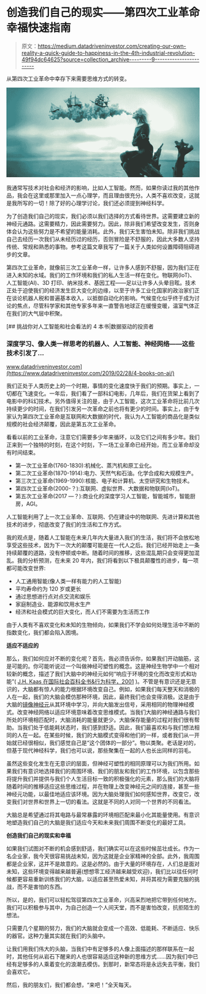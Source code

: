 # 创造我们自己的现实——第四次工业革命幸福快速指南

> 原文：<https://medium.datadriveninvestor.com/creating-our-own-reality-a-quick-guide-to-happiness-in-the-4th-industrial-revolution-49f94dc64625?source=collection_archive---------9----------------------->

从第四次工业革命中幸存下来需要思维方式的转变。

![](img/e0494509405e2d4b59c3354efe94df97.png)

我通常写技术对社会和经济的影响，比如人工智能。然而，如果你读过我的其他作品，我会在这里或那里加入一点心理学，而且理由很充分。人类不喜欢改变，这就是我所写的一切！除了好的心理学讨论，我们还必须提到神经科学。

为了创造我们自己的现实，我们必须以我们选择的方式看待世界。这需要建立新的神经元通路。这需要精力，因此需要努力。因此，除非我们希望改变发生，否则身体会认为这些努力是不希望的能量消耗。此外，我们天生害怕未知。除非我们挑战自己去经历一次我们从未经历过的经历，否则冒险是不舒服的，因此大多数人坚持传统、常规和熟悉的事物。参考这篇文章我写了一篇关于人类如何设置障碍阻碍进步的文章。

第四次工业革命，就像前三次工业革命一样，让许多人感到不舒服，因为我们正在进入未知的水域。我们的工作环境和我们的私人生活一样在变化。物联网(IoT)、人工智能(AI)、3D 打印、纳米技术、基因工程——足以让许多人头晕目眩。技术正处于迫使我们的经济发生巨大变化的边缘，以至于许多工业化国家的政治家们正在谈论机器人税和普遍基本收入，以抵御自动化的影响。气候变化似乎终于成为讨论的焦点，尽管科学家和其他专家多年来一直警告地球正在缓慢变暖，温室气体正在我们的大气层中积聚。

[](https://www.datadriveninvestor.com/2019/02/28/4-books-on-ai/) [## 挑战你对人工智能和社会看法的 4 本书|数据驱动的投资者

### 深度学习、像人类一样思考的机器人、人工智能、神经网络——这些技术引发了…

www.datadriveninvestor.com](https://www.datadriveninvestor.com/2019/02/28/4-books-on-ai/) 

我们正处于人类历史上的一个时期，事情的变化速度快于我们的预期。事实上，一切都在飞速变化。一年后，我们看了一部科幻电影，几年后，我们在货架上看到了电影中的科幻技术。另外值得关注的是，由于人工智能，这次工业革命将比前几次持续更少的时间，在我们引发另一次革命之前也将有更少的时间。事实上，由于专家认为第四次工业革命是互联网和大数据的时代，我认为人工智能的商品化是类似规模的社会经济颠覆，因此是第五次工业革命。

看看以前的工业革命，注意它们需要多少年来循环，以及它们之间有多少年。我们正来到一个独特的时刻，在这个时刻，下一场工业革命已经开始，而工业革命却没有时间结束。

*   第一次工业革命(1760-1830):机械化、蒸汽机和原工业化。
*   第二次工业革命(1870-1914):电力、天然气和石油。化学合成和大规模生产。
*   第三次工业革命(1969-1990):核能、电子和计算机、太空研究和生物技术。
*   第四次工业革命(2000-？):互联网、虚拟世界、大数据和物联网(IoT)。
*   第五次工业革命(2017 —？):商业化的深度学习人工智能，智能城市，智能厨房，AGI。

人工智能利用了上一次工业革命、互联网、仍在建设中的物联网、先进计算和其他技术的进步，彻底改变了我们的生活和工作方式。

我的观点是，随着人工智能在未来几年内大量进入我们的生活，我们将不会放松地享受这些技术，因为下一次大的颠覆可能是在一代人之后。我们已经开始走上一条持续颠覆的道路，没有停顿或中断。随着时间的推移，这些混乱期只会变得更加混乱。我的分析预测，在未来 20 年内，我们将看到以下极具颠覆性的进步，每一项都可能改变世界:

*   人工通用智能(像人类一样有能力的人工智能)
*   平均寿命约为 120 岁或更长
*   通过思想进行点对点交流和娱乐
*   家庭制造业、能源和饮用水生产
*   经济和社会模式的巨大变化，而人们不需要为生活而工作

由于人类有不喜欢变化和未知的生物倾向，如果我们不学会如何处理生活中不断的指数变化，我们都会陷入困境。

**适应不适应的**

那么，我们如何应对不断的变化呢？首先，我必须告诉你，如果我们开动脑筋，这是可能的。你可能听说过一个叫做神经可塑性的概念。这是神经生物学中一个相对较新的概念，描述了我们大脑中的神经元如何“响应于环境的变化而改变形式和功能”( [J.H. Kaas 在国际社会百科全书&行为科学，2001](https://www.sciencedirect.com/topics/medicine-and-dentistry/neural-plasticity) )。不管是有意识还是无意识的，大脑都有惊人的能力根据环境改变自己。例如，如果我们每天整天和消极的人在一起，我们的大脑会模仿那种环境，因此，最终我们也会变得消极。这是由于大脑的[镜像神经元](https://www.scientificamerican.com/article/the-mirror-neuron-revolut/)从其环境中学习，并向大脑发出信号，采用相同的物理神经模式。改变神经网络以适应环境意味着改变思维模式。当我们大脑的神经通路与我们所处的环境相匹配时，大脑消耗的能量就更少。大脑保存能量的过程对我们很有帮助。当我们处于低能耗状态时，我们感到舒适。因此，我们最喜欢和与我们想法相同的人在一起。在某些时候，我们的大脑模式变得和他们的一样，或者我们从一开始就已经很相似，我们感觉自己是“这个团体的一部分”。物以类聚。老话是对的，但基于现代神经科学，我们也可以说，那些聚集在一起的人也长出同样的羽毛。

虽然这些变化发生在无意识的层面，但神经可塑性的相同原理可以为我们所用。如果我们有意识地选择我们的周围环境、我们的朋友和我们的工作环境，以包含那些将提升我们并提供与我们个人生活目标一致的积极强化的元素，那么我们的大脑将随着时间的推移适应这些思维过程，并在物理上改变神经元之间的连接，甚至一些神经元功能，以最佳地适应该环境。因为大脑处理我们如何感知世界，改变它，改变我们对世界和世界上一切的看法。这就是不同的人对同一个世界的不同看法。

大脑总是希望通过将其电路与最常暴露的环境相匹配来最小化其能量使用。有意识地塑造我们自己的大脑是我们适应今天和未来我们周围不断变化的最好工具。

**创造我们自己的现实和幸福**

如果我们试图对不断的机会感到舒适，我们确实可以在这些时候茁壮成长。作为一名企业家，我今天很容易挑战未知，因为这就是企业家精神的全部。此外，我周围都是企业家，这并不是故意的。这是必然的。由于大量的环境存在，人们总是面对未知，这些环境变得越来越普遍(想想零工经济越来越受欢迎)，我们比以往任何时候都更容易重新训练我们的大脑，以适应甚至热爱未知，并将其视为需要克服的挑战，而不是害怕的东西。

所以，是的，我们可以轻松驾驭第四次工业革命，兴高采烈地把它带到任何地方。我们可以积极参与其中，为自己创造一个人间天堂，而不是害怕改变，抗拒陌生的想法。

只需要几个星期的努力，我们的大脑就会变成一个高效、低能耗、不断适应、快乐的器官。这种力量其实就在我们的头脑中。

让我们用我们伟大的头脑，当我们中有足够多的人像上面描述的那样联系在一起时，其他任何从岩石下醒来的人也很容易适应这种新的思维方式……因为我们中已经有足够多的人乘着变化的浪潮去模仿。到那时，新常态将是永远失去平衡，我们会喜欢它。

然后，我的朋友们，我们都会想，“来吧！”全天每天。